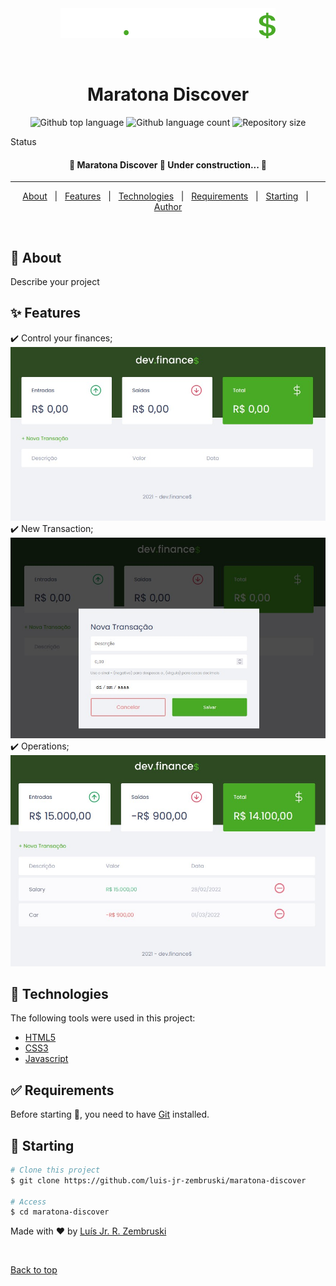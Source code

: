 <div align="center" id="top"> 
  <img src="./assets/logo.svg" alt="Maratona Discover" />

&#xa0;

</div>

<h1 align="center">Maratona Discover</h1>

<p align="center">
  <img alt="Github top language" src="https://img.shields.io/github/languages/top/luis-jr-zembruski/maratona-discover?color=56BEB8">

  <img alt="Github language count" src="https://img.shields.io/github/languages/count/luis-jr-zembruski/maratona-discover?color=56BEB8">

  <img alt="Repository size" src="https://img.shields.io/github/repo-size/luis-jr-zembruski/maratona-discover?color=56BEB8">

</p>

Status

<h4 align="center">
	🚧  Maratona Discover 🚀 Under construction...  🚧
</h4>

<hr>

<p align="center">
  <a href="#dart-about">About</a> &#xa0; | &#xa0; 
  <a href="#sparkles-features">Features</a> &#xa0; | &#xa0;
  <a href="#rocket-technologies">Technologies</a> &#xa0; | &#xa0;
  <a href="#white_check_mark-requirements">Requirements</a> &#xa0; | &#xa0;
  <a href="#checkered_flag-starting">Starting</a> &#xa0; | &#xa0;
  <a href="https://github.com/luis-jr-zembruski" target="_blank">Author</a>
</p>

<br>

## :dart: About

Describe your project

## :sparkles: Features

:heavy_check_mark: Control your finances;\
<img src="./readme/main.jpg" alt="Main image for aplication">
:heavy_check_mark: New Transaction;\
<img src="./readme/new_transaction.jpg" alt="New Transaction">
:heavy_check_mark: Operations;
<img src="./readme/operations.jpg" alt="Operations">

## :rocket: Technologies

The following tools were used in this project:

- [HTML5](https://developer.mozilla.org/pt-BR/docs/Web/HTML)
- [CSS3](https://developer.mozilla.org/pt-BR/docs/Web/CSS)
- [Javascript](https://developer.mozilla.org/pt-BR/docs/Web/JavaScript)

## :white_check_mark: Requirements

Before starting :checkered_flag:, you need to have [Git](https://git-scm.com) installed.

## :checkered_flag: Starting

```bash
# Clone this project
$ git clone https://github.com/luis-jr-zembruski/maratona-discover

# Access
$ cd maratona-discover
```

Made with :heart: by <a href="https://github.com/{{YOUR_GITHUB_USERNAME}}" target="_blank">Luís Jr. R. Zembruski</a>

&#xa0;

<a href="#top">Back to top</a>
